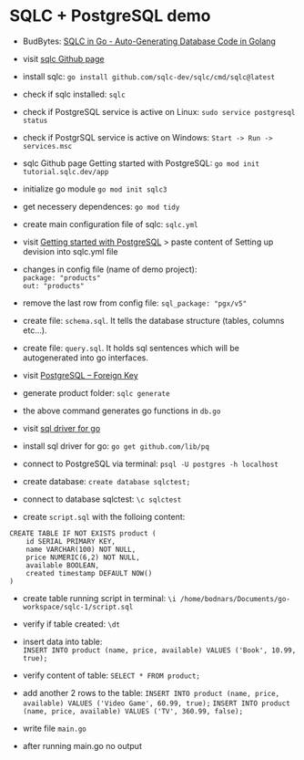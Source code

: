 # SQLC + PostgreSQL demo 

- BudBytes: [SQLC in Go - Auto-Generating Database Code in Golang](https://youtu.be/x_N2VjGQKr4?si=IFBLizdtTG91C3bA)

- visit [sqlc Github page](https://github.com/sqlc-dev/sqlc)

- install sqlc: ```go install github.com/sqlc-dev/sqlc/cmd/sqlc@latest```

- check if sqlc installed: ```sqlc```

- check if PostgreSQL service is active on Linux: ```sudo service postgresql status```

- check if PostgrSQL service is active on Windows: ```Start -> Run -> services.msc```

- sqlc Github page Getting started with PostgreSQL: ```go mod init tutorial.sqlc.dev/app```

- initialize go module ```go mod init sqlc3```

- get necessery dependences: ```go mod tidy```

- create main configuration file of sqlc: ```sqlc.yml```

- visit [Getting started with PostgreSQL](docs.sqlc.dev/en/latest/tutorials/getting-started-postgresql.html)  > paste content of Setting up devision into sqlc.yml file  

- changes in config file (name of demo project):    
```package: "products"```  
```out: "products"```

- remove the last row from config file: ```sql_package: "pgx/v5"```

- create file: ```schema.sql```. It tells the database structure (tables, columns etc...).  

- create file: ```query.sql```. It holds sql sentences which will be autogenerated into go interfaces.

- visit [PostgreSQL – Foreign Key](https://www.geeksforgeeks.org/postgresql-foreign-key/)

- generate product folder: ```sqlc generate```

- the above command generates go functions in ```db.go```

- visit [sql driver for go](https://github.com/lib/pq)

- install sql driver for go: ```go get github.com/lib/pq```

- connect to PostgreSQL via terminal: ```psql -U postgres -h localhost```

- create database: ```create database sqlctest;```

- connect to database sqlctest: ```\c sqlctest```

- create ```script.sql``` with the folloing content:  
```
CREATE TABLE IF NOT EXISTS product (
    id SERIAL PRIMARY KEY,
    name VARCHAR(100) NOT NULL,
    price NUMERIC(6,2) NOT NULL,
    available BOOLEAN,
    created timestamp DEFAULT NOW()
)
```

- create table running script in terminal: ```\i /home/bodnars/Documents/go-workspace/sqlc-1/script.sql```
- verify if table created: ```\dt```

- insert data into table:  
```INSERT INTO product (name, price, available) VALUES ('Book', 10.99, true);```

- verify content of table: ```SELECT * FROM product;```
- add another 2 rows to the table:
```INSERT INTO product (name, price, available) VALUES ('Video Game', 60.99, true);```
```INSERT INTO product (name, price, available) VALUES ('TV', 360.99, false);```

- write file ```main.go```
- after running main.go no output

